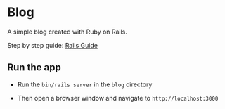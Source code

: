 # Blog

A simple blog created with Ruby on Rails.

Step by step guide: [Rails Guide](https://guides.rubyonrails.org/getting_started.html)

## Run the app

- Run the `bin/rails server` in the `blog` directory

- Then open a browser window and navigate to `http://localhost:3000`
